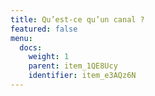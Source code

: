 ```yaml
---
title: Qu’est-ce qu’un canal ?
featured: false
menu:
  docs:
    weight: 1
    parent: item_1QE8Ucy
    identifier: item_e3AQz6N
---
```

